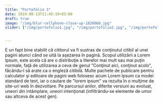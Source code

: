 ```yaml
---
title: "Portofolio 3"
date: 2019-08-13T11:45:19+03:00
draft: true
image: "/img/blur-cellphone-close-up-1826060.jpg"
slider: ["/img/portofolio1.jpg", "/img/portofolio2.jpg", "/img/portofolio3.jpg", "/img/portofolio4.jpg"]


---
```


E un fapt bine stabilit că cititorul va fi sustras de conţinutul citibil <!--more--> al unei pagini atunci când se uită la aşezarea în pagină. Scopul utilizării a Lorem Ipsum, este acela că are o distribuţie a literelor mai mult sau mai puţin normale, faţă de utilizarea a ceva de genul "Conţinut aici, conţinut acolo", făcându-l să arate ca o engleză citibilă. Multe pachete de publicare pentru calculator şi editoare de pagini web folosesc acum Lorem Ipsum ca model standard de text, iar o cautare de "lorem ipsum" va rezulta în o mulţime de site-uri web în dezvoltare. Pe parcursul anilor, diferite versiuni au evoluat, uneori din intâmplare, uneori intenţionat (infiltrându-se elemente de umor sau altceva de acest gen).
